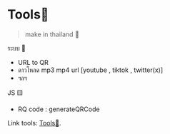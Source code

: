 # Tools🔨
> make in thailand 🔅

ระบบ 🚩
- URL to QR
- ดาวโหลด mp3 mp4 url [youtube , tiktok , twitter(x)]
- ฯลฯ

JS 🟨 <br>
- RQ code : generateQRCode

Link tools: [Tools🔨](https://angapo.github.io/Tools/).
